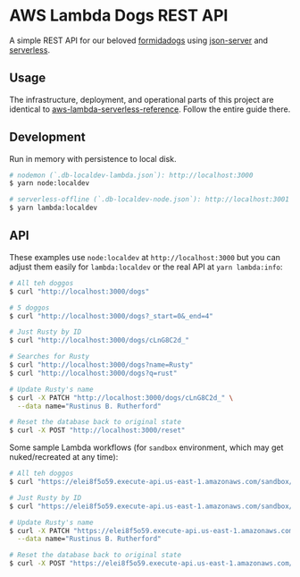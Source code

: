 AWS Lambda Dogs REST API
========================

A simple REST API for our beloved [formidadogs][] using [json-server][] and [serverless][].

## Usage

The infrastructure, deployment, and operational parts of this project are identical to [aws-lambda-serverless-reference][]. Follow the entire guide there.

## Development

Run in memory with persistence to local disk.

```sh
# nodemon (`.db-localdev-lambda.json`): http://localhost:3000
$ yarn node:localdev

# serverless-offline (`.db-localdev-node.json`): http://localhost:3001
$ yarn lambda:localdev
```

## API

These examples use `node:localdev` at `http://localhost:3000` but you can adjust them easily for `lambda:localdev` or the real API at `yarn lambda:info`:

```sh
# All teh doggos
$ curl "http://localhost:3000/dogs"

# 5 doggos
$ curl "http://localhost:3000/dogs?_start=0&_end=4"

# Just Rusty by ID
$ curl "http://localhost:3000/dogs/cLnG8C2d_"

# Searches for Rusty
$ curl "http://localhost:3000/dogs?name=Rusty"
$ curl "http://localhost:3000/dogs?q=rust"

# Update Rusty's name
$ curl -X PATCH "http://localhost:3000/dogs/cLnG8C2d_" \
  --data name="Rustinus B. Rutherford"

# Reset the database back to original state
$ curl -X POST "http://localhost:3000/reset"
```

Some sample Lambda workflows (for `sandbox` environment, which may get nuked/recreated at any time):

```sh
# All teh doggos
$ curl "https://elei8f5o59.execute-api.us-east-1.amazonaws.com/sandbox/dogs"

# Just Rusty by ID
$ curl "https://elei8f5o59.execute-api.us-east-1.amazonaws.com/sandbox/dogs/cLnG8C2d_"

# Update Rusty's name
$ curl -X PATCH "https://elei8f5o59.execute-api.us-east-1.amazonaws.com/sandbox/dogs/cLnG8C2d_" \
  --data name="Rustinus B. Rutherford"

# Reset the database back to original state
$ curl -X POST "https://elei8f5o59.execute-api.us-east-1.amazonaws.com/sandbox/reset"
```

[formidadogs]: https://github.com/FormidableLabs/dogs
[json-server]: https://github.com/typicode/json-server
[serverless]: https://serverless.com/
[serverless-http]: https://github.com/dougmoscrop/serverless-http
[aws-lambda-serverless-reference]: https://github.com/FormidableLabs/aws-lambda-serverless-reference
